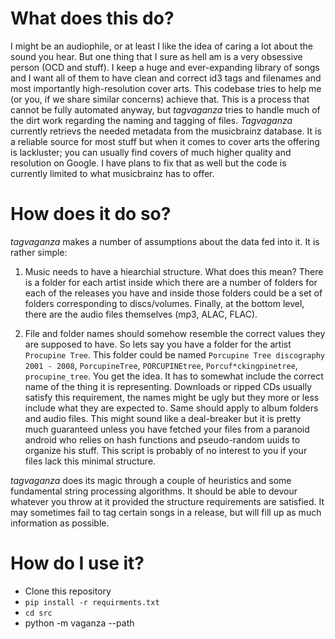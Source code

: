 # What does this do?

I might be an audiophile, or at least I like the idea of caring a lot about the sound you hear. But one thing that I sure as hell am is a very obsessive person (OCD and stuff). I keep a huge and ever-expanding library of songs and I want all of them to have clean and correct id3 tags and filenames and most importantly high-resolution cover arts. This codebase tries to help me (or you, if we share similar concerns) achieve that. This is a process that cannot be fully automated anyway, but *tagvaganza* tries to handle much of the dirt work regarding the naming and tagging of files. *Tagvaganza* currently retrievs the needed metadata from the musicbrainz database. It is a reliable source for most stuff but when it comes to cover arts the offering is lackluster; you can usually find covers of much higher quality and resolution on Google. I have plans to fix that as well but the code is currently limited to what musicbrainz has to offer.

# How does it do so?

*tagvaganza* makes a number of assumptions about the data fed into it. It is rather simple:

1. Music needs to have a hiearchial structure. What does this mean? There is a folder for each artist inside which there are a number of folders for each of the releases you have and inside those folders could be a set of folders corresponding to discs/volumes. Finally, at the bottom level, there are the audio files themselves (mp3, ALAC, FLAC).

2. File and folder names should somehow resemble the correct values they are supposed to have. So lets say you have a folder for the artist `Procupine Tree`. This folder could be named `Porcupine Tree discography 2001 - 2008`, `PorcupineTree`, `PORCUPINEtree`, `Porcuf*ckingpinetree`, `procupine_tree`. You get the idea. It has to somewhat include the correct name of the thing it is representing. Downloads or ripped CDs usually satisfy this requirement, the names might be ugly but they more or less include what they are expected to. Same should apply to album folders and audio files. This might sound like a deal-breaker but it is pretty much guaranteed unless you have fetched your files from a paranoid android who relies on hash functions and pseudo-random uuids to organize his stuff. This script is probably of no interest to you if your files lack this minimal structure.

*tagvaganza* does its magic through a couple of heuristics and some fundamental string processing algorithms. It should be able to devour whatever you throw at it provided the structure requirements are satisfied. It may sometimes fail to tag certain songs in a release, but will fill up as much information as possible.

# How do I use it?

* Clone this repository
* `pip install -r requirments.txt`
* `cd src`
* python -m vaganza --path <Where your library is>